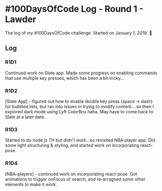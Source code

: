 # #100DaysOfCode Log - Round 1 - Lawder

The log of my #100DaysOfCode challenge. Started on January 1, 2019. 🍾

## Log

### R1D1 
Continued work on Slate app. Made some progress on enabling commands that use multiple key presses, which has been a bit tricky...

### R1D2
[Slate App] - figured out how to enable double key press (space -> dash) for bulleted lists, but ran into issues in trying to modify content....so then I explored dark mode using Lyft ColorBox haha. May have to come back to Slate at a later date.

### R1D3
Started to do node.js TH but didn't work...so revisited NBA player app. Did some light structuring & styling, and started work on incorporating react-pose.

### R1D4
[NBA-players] - continued work on incorporating react-pose. Got animations to trigger onFocus of search, and re-arragned some other elements to make it work.
